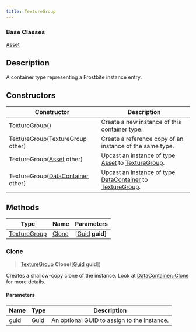 ```yaml
---
title: TextureGroup
---
```

### Base Classes

[Asset](/vext/ref/fb/asset/)

## Description

A container type representing a Frostbite instance entry.

## Constructors

| Constructor                                                             | Description                                                                                                     |
| ----------------------------------------------------------------------- | --------------------------------------------------------------------------------------------------------------- |
| TextureGroup()                                                          | Create a new instance of this container type.                                                                   |
| TextureGroup(TextureGroup other)                                        | Create a reference copy of an instance of the same type.                                                        |
| TextureGroup([Asset](/vext/ref/fb/asset/) other)                                      | Upcast an instance of type [Asset](/vext/ref/fb/asset/) to [TextureGroup](/vext/ref/fb/texturegroup/).                                      |
| TextureGroup([DataContainer](/vext/ref/shared/class/datacontainer) other) | Upcast an instance of type [DataContainer](/vext/ref/shared/class/datacontainer) to [TextureGroup](/vext/ref/fb/texturegroup/). |

## Methods

| Type                         | Name            | Parameters                                     |
| ---------------------------- | --------------- | ---------------------------------------------- |
| [TextureGroup](/vext/ref/fb/texturegroup/) | [Clone](#clone) | \[[Guid](/vext/ref/shared/class/guid) **guid**\] |

### Clone

> [TextureGroup](/vext/ref/fb/texturegroup/) **Clone**(\[[Guid](/vext/ref/shared/class/guid) **guid**\])

Creates a shallow-copy clone of the instance. Look at [DataContainer::Clone](/vext/ref/shared/class/datacontainer#clone) for more details.

#### Parameters

| Name | Type         | Description                                 |
| ---- | ------------ | ------------------------------------------- |
| guid | [Guid](/vext/ref/shared/class/guid/) | An optional GUID to assign to the instance. |
